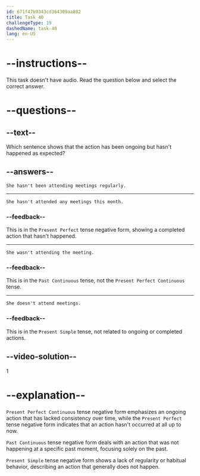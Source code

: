 ```yaml
---
id: 671f47b9343cd364309aa802
title: Task 40
challengeType: 19
dashedName: task-40
lang: en-US
---
```


# --instructions--

This task doesn't have audio. Read the question below and select the correct answer.

# --questions--

## --text--

Which sentence shows that the action has been ongoing but hasn't happened as expected?

## --answers--

`She hasn't been attending meetings regularly.`

---

`She hasn't attended any meetings this month.`

### --feedback--

This is in the `Present Perfect` tense negative form, showing a completed action that hasn't happened.

---

`She wasn't attending the meeting.`

### --feedback--

This is in the `Past Continuous` tense, not the `Present Perfect Continuous` tense.

---

`She doesn't attend meetings.`

### --feedback--

This is in the `Present Simple` tense, not related to ongoing or completed actions.

## --video-solution--

1

# --explanation--

`Present Perfect Continuous` tense negative form emphasizes an ongoing action that has lacked consistency over time, while the `Present Perfect` tense negative form indicates that an action hasn't occurred at all up to now.

`Past Continuous` tense negative form deals with an action that was not happening at a specific past moment, focusing solely on the past.

`Present Simple` tense negative form shows a lack of regularity or habitual behavior, describing an action that generally does not happen.
